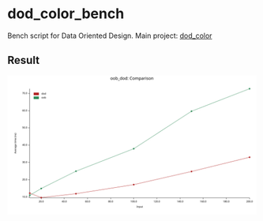 # dod_color_bench

Bench script for Data Oriented Design.
Main project: [dod_color](https://github.com/ESGI-SCHOOL-5AL/dod_color) 

## Result

![dod bench result](/lines.svg "dod bench result")
